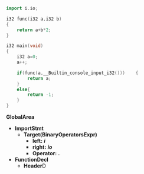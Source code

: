 <div style="display:none">

FunctionDeclaration
ParmVarDecl是参数节点
在AST层级，不区分函数声明和函数定义，统一用FunctionDecl来标识，两个区分主要看是否有函数体（Body），可以使用bool hasBody()来进行判断。
CompoundStmt
代表大括号，函数实现、struct、enum、for的body等一般用此包起来。
DeclStmt
定义语句，里边可能有VarDecl等类型的定义
VarDecl
变量定义，如果有初始化，可以通过getInit()获取到对应的初始化Expr
IfStmt
If语句，包括三部分Cond、TrueBody、FalseBody三部分，分别可以通过getCond()，getThen(), getElse()三部分获取，Cond和Then是必须要有的，Else可能为空
BinaryOperator
二元操作Op，=,>,<,<=,>=,==等各种二元操作都继承它，从继承关系来说：
ImplicitCastExpr
隐形转换表达式，在左右值转换和函数调用等各个方面都会用到。
IntegerLiteral
定点Integer值
UnaryOperator
一元操作
CallExpr
函数调用Expr，子节点有调用的参数列表
ReturnStmt
返回语句 
ForStmt
For语句对应，包括Init/Cond/Inc 对应（int a=0;a<mm;a++）这三部分，还有一部分是body，可以分别使用getInit() / getCond() / getInc() / getBody()来分别进行获取
ParenExpr
括号表达式
RecordDecl
┈┊┆┌ ┬ ┐├ ┼ ┤└ ┴ ┘

</div>

```cpp

import i.io;

i32 func(i32 a,i32 b)
{
    return a+b*2;
}

i32 main(void)
{
    i32 a=0;
    a++;

    if(func(a,__Builtin_console_input_i32()))    {
        return a;
    }
    else{
        return -1;
    }
}
```

**GlobalArea**
- **ImportStmt**
  - **Target(BinaryOperatorsExpr)**
    - **left:** ***i***
    - **right:** ***io***
    - **Operator:** ***.***
- **FunctionDecl**
  - **Header**D 